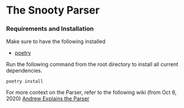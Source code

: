 The Snooty Parser
=================


### Requirements and Installation

Make sure to have the following installed
- [poetry](https://python-poetry.org/docs/)

Run the following command from the root directory to install all current
dependencies.

```
poetry install
```



For more context on the Parser, refer to the following wiki (from Oct 6, 2020)
[Andrew Explains the Parser](https://wiki.corp.mongodb.com/display/DE/Ep+1%3A+Wherein+Andrew+Explains+the+Parser)

